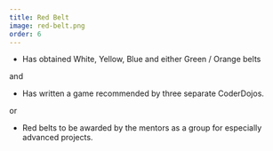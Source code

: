 ```yaml
---
title: Red Belt
image: red-belt.png
order: 6
---
```


- Has obtained White, Yellow, Blue and either Green / Orange belts

and

- Has written a game recommended by three separate CoderDojos.

or

- Red belts to be awarded by the mentors as a group for especially advanced projects.